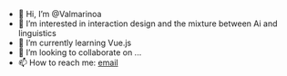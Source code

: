 - 👋 Hi, I’m @Valmarinoa
- 👀 I’m interested in interaction design and the mixture between Ai and linguistics
- 🌱 I’m currently learning Vue.js
- 💞️ I’m looking to collaborate on ...
- 📫 How to reach me: <a href="emailto:valenmarinocol@gmail.com"> email</a>

<!---
Valmarinoa/Valmarinoa is a ✨ special ✨ repository because its `README.md` (this file) appears on your GitHub profile.
You can click the Preview link to take a look at your changes.
--->
